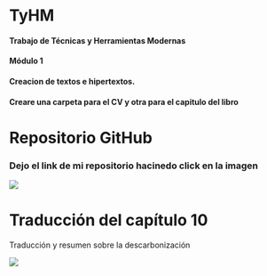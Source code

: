 # TyHM
#### Trabajo de Técnicas y Herramientas Modernas <br>
#### Módulo 1 <br> 
#### Creacion de textos e hipertextos. <br>
#### Creare una carpeta para el CV y otra para el capitulo del libro

# Repositorio GitHub
### Dejo el link de mi repositorio hacinedo click en la imagen

<a href="https://github.com/JoseSolanes/TyHM/blob/main/CV_PRUEBA_SOLANES.pdf">
<img src= "https://user-images.githubusercontent.com/83772532/123155402-791df780-d43e-11eb-9445-7d9fb04d1734.png">
</a>


# Traducción del capítulo 10
<p>Traducción y resumen sobre la descarbonización</p>

<a href="https://github.com/JoseSolanes/TyHM/blob/main/TRADUCCIONFINAL.pdf">
<img src= "https://user-images.githubusercontent.com/83772532/123160574-be452800-d444-11eb-9951-f0606153932f.png">
</a>


